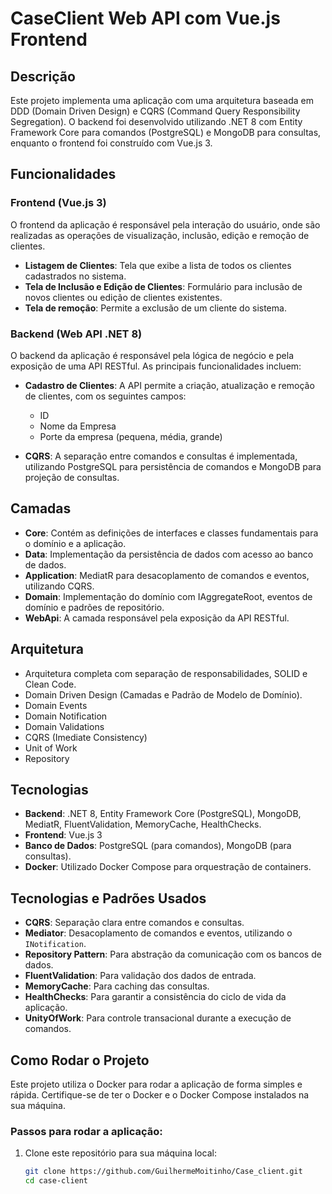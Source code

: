 # CaseClient Web API com Vue.js Frontend

## Descrição

Este projeto implementa uma aplicação com uma arquitetura baseada em DDD (Domain Driven Design) e CQRS (Command Query Responsibility Segregation). O backend foi desenvolvido utilizando .NET 8 com Entity Framework Core para comandos (PostgreSQL) e MongoDB para consultas, enquanto o frontend foi construído com Vue.js 3.

## Funcionalidades

### Frontend (Vue.js 3)

O frontend da aplicação é responsável pela interação do usuário, onde são realizadas as operações de visualização, inclusão, edição e remoção de clientes.

- **Listagem de Clientes**: Tela que exibe a lista de todos os clientes cadastrados no sistema.
- **Tela de Inclusão e Edição de Clientes**: Formulário para inclusão de novos clientes ou edição de clientes existentes.
- **Tela de remoção**: Permite a exclusão de um cliente do sistema.

### Backend (Web API .NET 8)

O backend da aplicação é responsável pela lógica de negócio e pela exposição de uma API RESTful. As principais funcionalidades incluem:

- **Cadastro de Clientes**: A API permite a criação, atualização e remoção de clientes, com os seguintes campos:
  - ID
  - Nome da Empresa
  - Porte da empresa (pequena, média, grande)

- **CQRS**: A separação entre comandos e consultas é implementada, utilizando PostgreSQL para persistência de comandos e MongoDB para projeção de consultas.

## Camadas

- **Core**: Contém as definições de interfaces e classes fundamentais para o domínio e a aplicação.
- **Data**: Implementação da persistência de dados com acesso ao banco de dados.
- **Application**: MediatR para desacoplamento de comandos e eventos, utilizando CQRS.
- **Domain**: Implementação do domínio com IAggregateRoot, eventos de domínio e padrões de repositório.
- **WebApi**: A camada responsável pela exposição da API RESTful.

## Arquitetura

- Arquitetura completa com separação de responsabilidades, SOLID e Clean Code.
- Domain Driven Design (Camadas e Padrão de Modelo de Domínio).
- Domain Events
- Domain Notification
- Domain Validations
- CQRS (Imediate Consistency)
- Unit of Work
- Repository

## Tecnologias

- **Backend**: .NET 8, Entity Framework Core (PostgreSQL), MongoDB, MediatR, FluentValidation, MemoryCache, HealthChecks.
- **Frontend**: Vue.js 3
- **Banco de Dados**: PostgreSQL (para comandos), MongoDB (para consultas).
- **Docker**: Utilizado Docker Compose para orquestração de containers.

## Tecnologias e Padrões Usados

- **CQRS**: Separação clara entre comandos e consultas.
- **Mediator**: Desacoplamento de comandos e eventos, utilizando o `INotification`.
- **Repository Pattern**: Para abstração da comunicação com os bancos de dados.
- **FluentValidation**: Para validação dos dados de entrada.
- **MemoryCache**: Para caching das consultas.
- **HealthChecks**: Para garantir a consistência do ciclo de vida da aplicação.
- **UnityOfWork**: Para controle transacional durante a execução de comandos.

## Como Rodar o Projeto

Este projeto utiliza o Docker para rodar a aplicação de forma simples e rápida. Certifique-se de ter o Docker e o Docker Compose instalados na sua máquina.

### Passos para rodar a aplicação:

1. Clone este repositório para sua máquina local:

   ```bash
   git clone https://github.com/GuilhermeMoitinho/Case_client.git
   cd case-client

